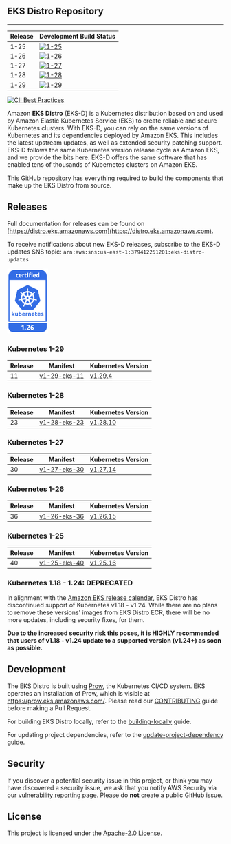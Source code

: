 ## EKS Distro Repository
---

| Release | Development Build Status                                                                                                                  |
|---------|-------------------------------------------------------------------------------------------------------------------------------------------|
| 1-25    | [![1-25](https://prow.eks.amazonaws.com/badge.svg?jobs=build-1-25-postsubmit)](https://prow.eks.amazonaws.com/?job=build-1-25-postsubmit) |
| 1-26    | [![1-26](https://prow.eks.amazonaws.com/badge.svg?jobs=build-1-26-postsubmit)](https://prow.eks.amazonaws.com/?job=build-1-26-postsubmit) |
| 1-27    | [![1-27](https://prow.eks.amazonaws.com/badge.svg?jobs=build-1-27-postsubmit)](https://prow.eks.amazonaws.com/?job=build-1-27-postsubmit) |
| 1-28    | [![1-28](https://prow.eks.amazonaws.com/badge.svg?jobs=build-1-28-postsubmit)](https://prow.eks.amazonaws.com/?job=build-1-28-postsubmit) |
| 1-29    | [![1-29](https://prow.eks.amazonaws.com/badge.svg?jobs=build-1-29-postsubmit)](https://prow.eks.amazonaws.com/?job=build-1-29-postsubmit) |

[![CII Best Practices](https://bestpractices.coreinfrastructure.org/projects/6111/badge)](https://bestpractices.coreinfrastructure.org/projects/6111)

Amazon **EKS Distro** (EKS-D) is a Kubernetes distribution based on and used by
Amazon Elastic Kubernetes Service (EKS) to create reliable and secure Kubernetes
clusters. With EKS-D, you can rely on the same versions of Kubernetes and its
dependencies deployed by Amazon EKS. This includes the latest upstream updates,
as well as extended security patching support. EKS-D follows the same Kubernetes
version release cycle as Amazon EKS, and we provide the bits here. EKS-D offers
the same software that has enabled tens of thousands of Kubernetes clusters on
Amazon EKS.

This GitHub repository has everything required to build the components that make
up the EKS Distro from source.

## Releases

Full documentation for releases can be found on [https://distro.eks.amazonaws.com](https://distro.eks.amazonaws.com).

To receive notifications about new EKS-D releases, subscribe to the EKS-D updates SNS topic:
`arn:aws:sns:us-east-1:379412251201:eks-distro-updates`

[<img src="docs/contents/certified-kubernetes-1.26-color.svg" height=150>](https://github.com/cncf/k8s-conformance/pull/2507)
<!--
Source: https://github.com/cncf/artwork/tree/master/projects/kubernetes/certified-kubernetes
-->
### Kubernetes 1-29

| Release | Manifest | Kubernetes Version |
| -- | --- | --- |
| 11 | [v1-29-eks-11](https://distro.eks.amazonaws.com/kubernetes-1-29/kubernetes-1-29-eks-11.yaml) | [v1.29.4](https://github.com/kubernetes/kubernetes/release/tag/v1.29.4) |

### Kubernetes 1-28

| Release | Manifest | Kubernetes Version |
| -- | --- | --- |
| 23 | [v1-28-eks-23](https://distro.eks.amazonaws.com/kubernetes-1-28/kubernetes-1-28-eks-23.yaml) | [v1.28.10](https://github.com/kubernetes/kubernetes/release/tag/v1.28.10) |


### Kubernetes 1-27

| Release | Manifest | Kubernetes Version |
| -- | --- | --- |
| 30 | [v1-27-eks-30](https://distro.eks.amazonaws.com/kubernetes-1-27/kubernetes-1-27-eks-30.yaml) | [v1.27.14](https://github.com/kubernetes/kubernetes/release/tag/v1.27.14) |


### Kubernetes 1-26

| Release | Manifest | Kubernetes Version |
| -- | --- | --- |
| 36 | [v1-26-eks-36](https://distro.eks.amazonaws.com/kubernetes-1-26/kubernetes-1-26-eks-36.yaml) | [v1.26.15](https://github.com/kubernetes/kubernetes/release/tag/v1.26.15) |


### Kubernetes 1-25

| Release | Manifest | Kubernetes Version |
| -- | --- | --- |
| 40 | [v1-25-eks-40](https://distro.eks.amazonaws.com/kubernetes-1-25/kubernetes-1-25-eks-40.yaml) | [v1.25.16](https://github.com/kubernetes/kubernetes/release/tag/v1.25.16) |


### Kubernetes 1.18 - 1.24: DEPRECATED

In alignment with the [Amazon EKS release calendar](https://docs.aws.amazon.com/eks/latest/userguide/kubernetes-versions.html#kubernetes-release-calendar),
EKS Distro has discontinued support of Kubernetes v1.18 - v1.24. While there are
no plans to remove these versions' images from EKS Distro ECR, there will be no
more updates, including security fixes, for them.

**Due to the increased security risk this poses, it is HIGHLY recommended that
users of v1.18 - v1.24 update to a supported version (v1.24+) as soon as
possible.**

## Development

The EKS Distro is built using
[Prow](https://github.com/kubernetes/test-infra/tree/master/prow), the
Kubernetes CI/CD system. EKS operates an installation of Prow, which is visible
at https://prow.eks.amazonaws.com/. Please read our
[CONTRIBUTING](CONTRIBUTING.md) guide before making a Pull Request.

For building EKS Distro locally, refer to the
[building-locally](docs/development/building-locally.md) guide.

For updating project dependencies, refer to the
[update-project-dependency](docs/development/update-project-dependency.md) guide.

## Security

If you discover a potential security issue in this project, or think you may
have discovered a security issue, we ask that you notify AWS Security via our
[vulnerability reporting page](http://aws.amazon.com/security/vulnerability-reporting/).
Please do **not** create a public GitHub issue.

## License

This project is licensed under the [Apache-2.0 License](LICENSE).
